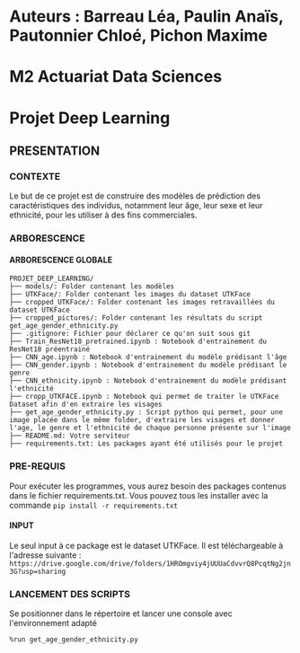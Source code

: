 # Auteurs :    Barreau Léa, Paulin Anaïs, Pautonnier Chloé, Pichon Maxime
# M2 Actuariat Data Sciences
# Projet Deep Learning

## PRESENTATION
### CONTEXTE
Le but de ce projet est de construire des modèles de prédiction des caractéristiques des individus, notamment leur âge, leur sexe et leur ethnicité, pour les utiliser à des fins commerciales.

### ARBORESCENCE
#### ARBORESCENCE GLOBALE
```
PROJET_DEEP_LEARNING/
├── models/: Folder contenant les modèles
├── UTKFace/: Folder contenant les images du dataset UTKFace
├── cropped_UTKFace/: Folder contenant les images retravaillées du dataset UTKFace
├── cropped_pictures/: Folder contenant les résultats du script get_age_gender_ethnicity.py
├── .gitignore: Fichier pour déclarer ce qu'on suit sous git
├── Train_ResNet18_pretrained.ipynb : Notebook d'entrainement du ResNet18 préentrainé
├── CNN_age.ipynb : Notebook d'entrainement du modèle prédisant l'âge
├── CNN_gender.ipynb : Notebook d'entrainement du modèle prédisant le genre
├── CNN_ethnicity.ipynb : Notebook d'entrainement du modèle prédisant l'ethnicité
├── cropp_UTKFACE.ipynb : Notebook qui permet de traiter le UTKFace Dataset afin d'en extraire les visages
├── get_age_gender_ethnicity.py : Script python qui permet, pour une image placée dans le même folder, d'extraire les visages et donner l'age, le genre et l'ethnicité de chaque personne présente sur l'image
├── README.md: Votre serviteur
├── requirements.txt: Les packages ayant été utilisés pour le projet
```

### PRE-REQUIS
Pour exécuter les programmes, vous aurez besoin des packages contenus dans le fichier requirements.txt. Vous pouvez tous les installer avec la commande `pip install -r requirements.txt`

#### INPUT
Le seul input à ce package est le dataset UTKFace.
Il est téléchargeable à l'adresse suivante : `https://drive.google.com/drive/folders/1HROmgviy4jUUUaCdvvrQ8PcqtNg2jn3G?usp=sharing`

### LANCEMENT DES SCRIPTS
Se positionner dans le répertoire et lancer une console avec l'environnement adapté

```
%run get_age_gender_ethnicity.py
```